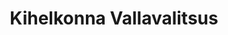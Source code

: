 ---
title: Kihelkonna Vallavalitsus
maintainer_name: Evelin Voksepp
maintainer_email: kihelkonna@kihelkonna.neti.ee
description: '' 
twitter: ''
---